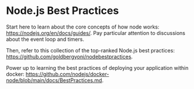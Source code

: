 # Node.js Best Practices

Start here to learn about the core concepts of how node works: <https://nodejs.org/en/docs/guides/>. Pay particular attention to discussions about the event loop and timers.

Then, refer to this collection of the top-ranked Node.js best practices: <https://github.com/goldbergyoni/nodebestpractices>.

Power up to learning the best practices of deploying your application within docker: <https://github.com/nodejs/docker-node/blob/main/docs/BestPractices.md>.
